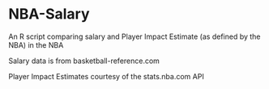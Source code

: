 # NBA-Salary
An R script comparing salary and Player Impact Estimate (as defined by the NBA) in the NBA

Salary data is from basketball-reference.com

Player Impact Estimates courtesy of the stats.nba.com API
